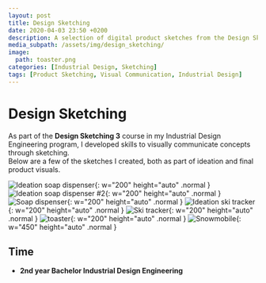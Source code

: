 ```yaml
---
layout: post
title: Design Sketching
date: 2020-04-03 23:50 +0200
description: A selection of digital product sketches from the Design Sketching 3 course.
media_subpath: /assets/img/design_sketching/
image:
  path: toaster.png
categories: [Industrial Design, Sketching]
tags: [Product Sketching, Visual Communication, Industrial Design]
---
```


# Design Sketching  

As part of the **Design Sketching 3** course in my Industrial Design Engineering program, I developed skills to visually communicate concepts through sketching.  
Below are a few of the sketches I created, both as part of ideation and final product visuals.



![Ideation soap dispenser](ideation_soap_dispenser.png){: w="200" height="auto" .normal }
![Ideation soap dispenser #2](ideation_soap_dispenser2.png){: w="200" height="auto" .normal }
![Soap dispenser](soap_dispenser.png){: w="200" height="auto" .normal }
![Ideation ski tracker](ideation_ski_tracker.png){: w="200" height="auto" .normal }
![Ski tracker](ski_tracker.png){: w="200" height="auto" .normal }
![toaster](toaster.png){: w="200" height="auto" .normal }
![Snowmobile](snowmobile.png){: w="450" height="auto" .normal }

## Time  
- **2nd year Bachelor Industrial Design Engineering**
